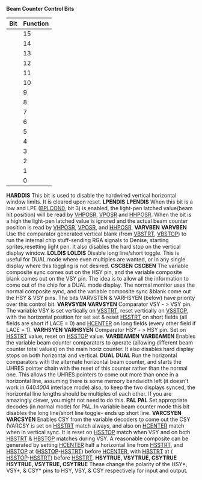 **Beam Counter Control Bits**

|Bit| Function  |
|---|---  |
||15| Unused  |
||14| HARDDIS  |
||13| LPENDIS  |
||12| VARVBEN  |
||11| LOLDIS  |
||10| CSCBEN  |
||9| VARVSYEN  |
||8| VARHSYEN  |
||7| VARBEAMEN  |
||6| DUAL  |
||5| PAL  |
||4| VARCSYEN  |
||3| (unused, formerly BLANKEN)  |
||2| CSYTRUE  |
||1| VSYTRUE  |
||0| HSYTRUE|

**HARDDIS** This bit is used to disable the hardwired vertical horizontal window limits. It is cleared upon reset. **LPENDIS** **LPENDIS** When this bit is a low and LPE ([BPLCON0](/hardware:bplcon0), bit 3) is enabled, the light-pen latched value(beam hit position) will be read by [VHPOSR](/hardware:vhposr), [VPOSR](/hardware:vposr) and [HHPOSR](/hardware:hhposw). When the bit is a high the light-pen latched value is ignored and the actual beam counter position is read by [VHPOSR](/hardware:vhposr), [VPOSR](/hardware:vposr), and [HHPOSR](/hardware:hhposw). **VARVBEN** **VARVBEN** Use the comparator generated vertical blank (from [VBSTRT](/hardware:vbstrt), [VBSTOP](/hardware:vbstrt)) to run the internal chip stuff-sending RGA signals to Denise, starting sprites,resetting light pen. It also disables the hard stop on the vertical display window. **LOLDIS** **LOLDIS** Disable long line/short toggle. This is useful for DUAL mode where even multiples are wanted, or in any single display where this toggling is not desired. **CSCBEN** **CSCBEN** The variable composite sync comes out on the HSY pin, and the variable composite blank comes out on the VSY pin. The idea is to allow all the information to come out of the chip for a DUAL mode display. The normal monitor uses the normal composite sync, and the variable composite sync  &blank come out the HSY & VSY pins. The bits VARVSTEN & VARHSYEN (below) have priority over this control bit. **VARVSYEN** **VARVSYEN** Comparator VSY - > VSY pin. The variable VSY is set vertically on [VSSTRT](/hardware:vsstrt), reset vertically on [VSSTOP](/hardware:vtotal), with the horizontal position for set set & reset [HSSTRT](/hardware:hsstrt) on short fields (all fields are short if LACE = 0) and [HCENTER](/hardware:hcenter) on long fields (every other field if LACE = 1). **VARHSYEN** **VARHSYEN** Comparator HSY - > HSY pin. Set on [HSSTRT](/hardware:hsstrt) value, reset on [HSSTOP](/hardware:hsstrt) value. **VARBEAMEN** **VARBEAMEN** Enables the variable beam counter comparators to operate (allowing different beam counter total values) on the main horiz counter. It also disables hard display stops on both horizontal and vertical. **DUAL** **DUAL** Run the horizontal comparators with the alternate horizontal beam counter, and starts the UHRES pointer chain with the reset of this counter rather than the normal one. This allows the UHRES pointers to come out more than once in a horizontal line, assuming there is some memory bandwidth left (it doesn't work in 640*400*4 interlace mode) also, to keep the two displays synced, the horizontal line lengths should be multiples of each other. If you are amazingly clever, you might not need to do this. **PAL** **PAL** Set appropriate decodes (in normal mode) for PAL. In variable beam counter mode this bit disables the long line/short line toggle- ends up short line. **VARCSYEN** **VARCSYEN** Enables CSY from the variable decoders to come out the CSY (VARCSY is set on [HSSTRT](/hardware:hsstrt) match always, and also on [HCENTER](/hardware:hcenter) match when in vertical sync. It is reset on [HSSTOP](/hardware:hsstop) match when VSY and on both [HBSTRT](/hardware:hbstrt) & [HBSTOP](/hardware:hbstrt) matches during VSY. A reasonable composite can be generated by setting [HCENTER](/hardware:hcenter) half a horizontal line from [HSSTRT](/hardware:hsstrt), and [HBSTOP](/hardware:hbstrt) at ([HSSTOP](/hardware:hsstop)-[HSSTRT](/hardware:hsstrt)) before [HCENTER](/hardware:hcenter), with [HBSTRT](/hardware:hbstrt) at ( [HSSTOP](/hardware:hsstop)-[HSSTRT](/hardware:hsstrt)) before [HSSTRT](/hardware:hsstrt). **HSYTRUE, VSYTRUE, CSYTRUE** **HSYTRUE, VSYTRUE, CSYTRUE** These change the polarity of the HSY*, VSY*,  & CSY* pins to HSY, VSY, & CSY respectively for input and output.

